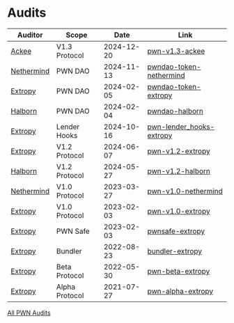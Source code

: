 # Audits

| Auditor                                                            | Scope           | Date       | Link                                                                                         |
| ------------------------------------------------------------------ | --------------- | ---------- | -------------------------------------------------------------------------------------------- |
| [Ackee](https://ackee.xyz/)                                        | V1.3 Protocol   | 2024-12-20 | [pwn-v1.3-ackee](https://github.com/PWNDAO/pwn_audits/blob/main/protocol/pwn-v1.3-ackee.pdf)     |
| [Nethermind](https://www.nethermind.io/smart-contract-audits)      | PWN DAO         | 2024-11-13 | [pwndao-token-nethermind](https://github.com/PWNDAO/pwn_audits/blob/main/dao/pwndao-token-nethermind.pdf) |
| [Extropy](https://security.extropy.io/)                            | PWN DAO         | 2024-02-05 | [pwndao-token-extropy](https://github.com/PWNDAO/pwn_audits/blob/main/dao/pwndao-token-extropy.pdf) |
| [Halborn](https://www.halborn.com/audits)                          | PWN DAO         | 2024-02-04 | [pwndao-halborn](https://github.com/PWNDAO/pwn_audits/blob/main/dao/pwndao-halborn.pdf)           |
| [Extropy](https://security.extropy.io/)                            | Lender Hooks    | 2024-10-16 | [pwn-lender_hooks-extropy](https://github.com/PWNDAO/pwn_audits/blob/main/protocol/pwn-lender_hooks-extropy.pdf) |
| [Extropy](https://security.extropy.io/)                            | V1.2 Protocol   | 2024-06-07 | [pwn-v1.2-extropy](https://github.com/PWNDAO/pwn_audits/blob/main/protocol/pwn-v1.2-extropy.pdf) |
| [Halborn](https://www.halborn.com/audits)                          | V1.2 Protocol   | 2024-05-27 | [pwn-v1.2-halborn](https://github.com/PWNDAO/pwn_audits/blob/main/protocol/pwn-v1.2-halborn.pdf) |
| [Nethermind](https://www.nethermind.io/smart-contract-audits)      | V1.0 Protocol   | 2023-03-27 | [pwn-v1.0-nethermind](https://github.com/PWNDAO/pwn_audits/blob/main/protocol/pwn-v1.0-nethermind.pdf) |
| [Extropy](https://security.extropy.io/)                            | V1.0 Protocol   | 2023-02-03 | [pwn-v1.0-extropy](https://github.com/PWNDAO/pwn_audits/blob/main/protocol/pwn-v1.0-extropy.pdf) |
| [Extropy](https://security.extropy.io/)                            | PWN Safe        | 2023-02-03 | [pwnsafe-extropy](https://github.com/PWNDAO/pwn_audits/blob/main/pwn_safe/pwnsafe-extropy.pdf)   |
| [Extropy](https://security.extropy.io/)                            | Bundler         | 2022-08-23 | [bundler-extropy](https://github.com/PWNDAO/pwn_audits/blob/main/bundler/bundler-extropy.pdf)   |
| [Extropy](https://security.extropy.io/)                            | Beta Protocol   | 2022-05-30 | [pwn-beta-extropy](https://github.com/PWNDAO/pwn_audits/blob/main/protocol/pwn-beta-extropy.pdf) |
| [Extropy](https://security.extropy.io/)                            | Alpha Protocol  | 2021-07-27 | [pwn-alpha-extropy](https://github.com/PWNDAO/pwn_audits/blob/main/protocol/pwn-alpha-extropy.pdf) |

[All PWN Audits](https://github.com/PWNDAO/pwn_audits)
